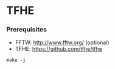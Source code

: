 # TFHE

### Prerequisites
* FFTW: http://www.fftw.org/ (optional)
* TFHE: https://github.com/tfhe/tfhe

```
make -j
```
